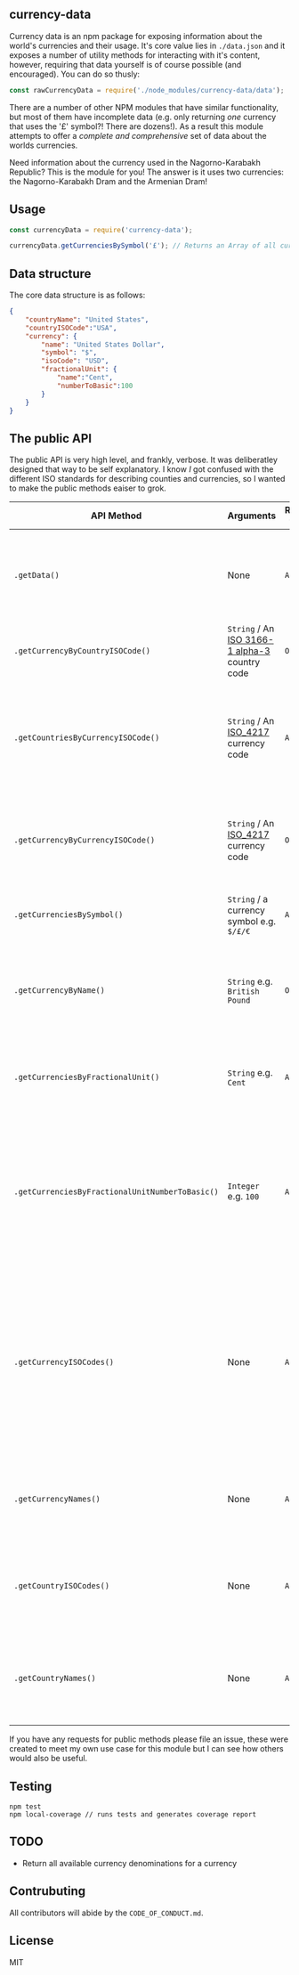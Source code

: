 ## currency-data

Currency data is an npm package for exposing information about the world's currencies and their usage. It's core value lies in `./data.json` and it exposes a number of utility methods for interacting with it's content, however, requiring that data yourself is of course possible (and encouraged). You can do so thusly:

```javascript
const rawCurrencyData = require('./node_modules/currency-data/data'); 
```

There are a number of other NPM modules that have similar functionality, but most of them have incomplete data (e.g. only returning *one* currency that uses the '£' symbol?! There are dozens!). As a result this module attempts to offer a *complete and comprehensive* set of data about the worlds currencies.

Need information about the currency used in the Nagorno-Karabakh Republic? This is the module for you! The answer is it uses two currencies: the Nagorno-Karabakh Dram and the Armenian Dram!

## Usage

```javascript
const currencyData = require('currency-data');

currencyData.getCurrenciesBySymbol('£'); // Returns an Array of all currencies that use the '£' symbol
```

## Data structure

The core data structure is as follows:

```json
{
	"countryName": "United States",
	"countryISOCode":"USA",
	"currency": { 
		"name": "United States Dollar",
		"symbol": "$",
		"isoCode": "USD",
		"fractionalUnit": {
			"name":"Cent",
			"numberToBasic":100
		}
	}
}

```

## The public API

The public API is very high level, and frankly, verbose. It was deliberatley designed that way to be self explanatory. I know *I* got confused with the different ISO standards for describing counties and currencies, so I wanted to make the public methods eaiser to grok.

| API Method | Arguments | Return type |Description |
|---|---|---|---|
| `.getData()` | None | `Array` | A utility method to return all of the data from the module in a single large Array |
| `.getCurrencyByCountryISOCode()` | `String` / An [ISO 3166-1 alpha-3](https://en.wikipedia.org/wiki/ISO_3166-1_alpha-3) country code | `Object` | Returns the currency used in a specified country |
| `.getCountriesByCurrencyISOCode()` | `String` /  An [ISO_4217](https://en.wikipedia.org/wiki/ISO_4217) currency code | `Array` | Returns an Array of country objects that use a currency e.g. all the countries that use the USD |
| `.getCurrencyByCurrencyISOCode()` | `String` /  An [ISO_4217](https://en.wikipedia.org/wiki/ISO_4217) currency code | `Object` | Returns just the `currency` object (see Data Structure above) for a currency |
| `.getCurrenciesBySymbol()` | `String` / a currency symbol e.g. `$/£/€` | `Array` | Returns an Array of all currencies that use that symbol |
| `.getCurrencyByName()` | `String` e.g. `British Pound` | `Object` | Returns just the currency object (see Data Structure above) for a currency |
| `.getCurrenciesByFractionalUnit()` | `String` e.g. `Cent` | `Array` | Returns an Array of all the currencies that use a fractional unit |
| `.getCurrenciesByFractionalUnitNumberToBasic()` | `Integer` e.g. `100` | `Array` | A niche method, but it returns all the currencies that share the property of number of fractional units to a basic unit |
| `.getCurrencyISOCodes()` | None | `Array` | Utility method that returns all of the available currency ISO codes, please remember some currencies do not have assigned ISO codes and so won't be returned |
| `.getCurrencyNames()` | None | `Array` | Utility method that returns the names of all the available currencies |
| `.getCountryISOCodes()` | None | `Array` | Utility method that returns the names of the ISO codes of all available countries |
| `.getCountryNames()` | None | `Array` | Utility method that returns the names of the all the available countries |

If you have any requests for public methods please file an issue, these were created to meet my own use case for this module but I can see how others would also be useful.

## Testing

```
npm test
npm local-coverage // runs tests and generates coverage report
```

## TODO

* Return all available currency denominations for a currency

## Contrubuting

All contributors will abide by the `CODE_OF_CONDUCT.md`.

## License

MIT